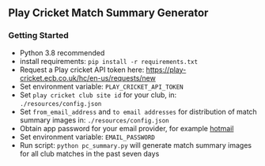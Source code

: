 ## Play Cricket Match Summary Generator

### Getting Started

- Python 3.8 recommended
- install requirements: `pip install -r requirements.txt`
- Request a Play cricket API token here: https://play-cricket.ecb.co.uk/hc/en-us/requests/new
- Set environment variable: `PLAY_CRICKET_API_TOKEN`
- Set `play cricket club site id` for your club, in: `./resources/config.json`
- Set `from_email_address` and `to email addresses` for distribution of match summary images in: `./resources/config.json`
- Obtain app password for your email provider, for example [hotmail](https://support.microsoft.com/en-us/account-billing/using-app-passwords-with-apps-that-don-t-support-two-step-verification-5896ed9b-4263-e681-128a-a6f2979a7944) 
- Set environment variable: `EMAIL_PASSWORD`
- Run script: ```python pc_summary.py``` will generate match summary images for all club matches in the past seven days
